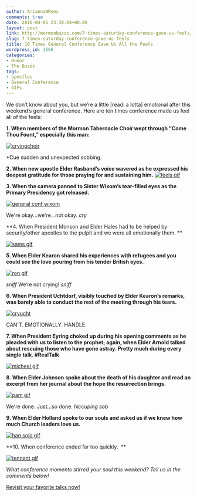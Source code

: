 ```yaml
---
author: AriannaWRees
comments: true
date: 2016-04-05 23:30:04+00:00
layout: post
link: http://mormonbuzzz.com/7-times-saturday-conference-gave-us-feels/
slug: 7-times-saturday-conference-gave-us-feels
title: 10 Times General Conference Gave Us All the Feels
wordpress_id: 1566
categories:
- Humor
- The Buzzz
tags:
- apostles
- General Conference
- GIFs
---
```


We don’t know about you, but we’re a little [read: a lotta] emotional after this weekend’s general conference. Here are ten times conference made us feel all of the feels:  



**1. When members of the Mormon Tabernacle Choir wept through “Come Thou Fount,” especially this man:**

[![cryingchoir](http://mormonbuzzz.com/wp-content/uploads/2016/04/cryingchoir.jpg)](http://mormonbuzzz.com/wp-content/uploads/2016/04/cryingchoir.jpg)

*Cue sudden and unexpected sobbing.



**2. When new apostle Elder Rasband’s voice wavered as he expressed his deepest gratitude for those praying for and sustaining him.**
[![feels gif](http://mormonbuzzz.com/wp-content/uploads/2016/04/feels-gif.gif)](http://mormonbuzzz.com/wp-content/uploads/2016/04/feels-gif.gif)



**3. When the camera panned to Sister Wixom’s tear-filled eyes as the Primary Presidency got released.**

[![general conf wixom](http://mormonbuzzz.com/wp-content/uploads/2016/04/general-conf-wixom.jpg)](http://mormonbuzzz.com/wp-content/uploads/2016/04/general-conf-wixom.jpg)

We're okay...we're...not okay. *cry*



**4. When President Monson and Elder Hales had to be helped by security/other apostles to the pulpit and we were all emotionally them. **

[![sams gif](http://mormonbuzzz.com/wp-content/uploads/2016/04/sams-gif.jpg)](http://mormonbuzzz.com/wp-content/uploads/2016/04/sams-gif.jpg)



**5. When Elder Kearon shared his experiences with refugees and you could see the love pouring from his tender British eyes.**

[![ron gif](http://mormonbuzzz.com/wp-content/uploads/2016/04/ron-gif.gif)](http://mormonbuzzz.com/wp-content/uploads/2016/04/ron-gif.gif)

*sniff* We’re not crying! *sniff* 



**6. When President Uchtdorf, visibly touched by Elder Kearon’s remarks, was barely able to conduct the rest of the meeting through his tears.**

[![cryucht](http://mormonbuzzz.com/wp-content/uploads/2016/04/cryucht.jpg)](http://mormonbuzzz.com/wp-content/uploads/2016/04/cryucht.jpg)

CAN'T. EMOTIONALLY. HANDLE.



**7. When President Eyring choked up during his opening comments as he pleaded with us to listen to the prophet; again, when Elder Arnold talked about rescuing those who have gone astray. Pretty much during every single talk. #RealTalk**

[![micheal gif](http://mormonbuzzz.com/wp-content/uploads/2016/04/micheal-gif.gif)](http://mormonbuzzz.com/wp-content/uploads/2016/04/micheal-gif.gif)



**8. When Elder Johnson spoke about the death of his daughter and read an excerpt from her journal about the hope the resurrection brings.**

[![pam gif](http://mormonbuzzz.com/wp-content/uploads/2016/04/pam-gif.gif)](http://mormonbuzzz.com/wp-content/uploads/2016/04/pam-gif.gif)

We're done. Just...so done. *hiccuping sob*



**9. When Elder Holland spoke to our souls and asked us if we knew how much Church leaders love us.**

[![han solo gif](http://mormonbuzzz.com/wp-content/uploads/2016/04/han-solo-gif.gif)](http://mormonbuzzz.com/wp-content/uploads/2016/04/han-solo-gif.gif)



**10. When conference ended far too quickly.  **

[![tennant gif](http://mormonbuzzz.com/wp-content/uploads/2016/04/tennant-gif.gif)](http://mormonbuzzz.com/wp-content/uploads/2016/04/tennant-gif.gif)



_What conference moments stirred _your_ soul this weekend? Tell us in the comments below!_

[Revisit your favorite talks now!](https://www.lds.org/general-conference/2016/04?cid=HP_SU_3-4-2016_dPFD_fGC_xLIDyL1-B_&lang=eng)
